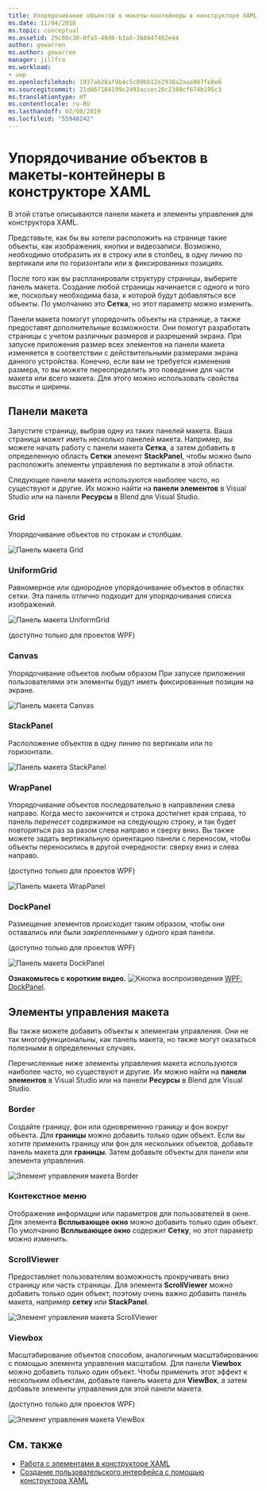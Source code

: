 ```yaml
---
title: Упорядочивание объектов в макеты-контейнеры в конструкторе XAML
ms.date: 11/04/2016
ms.topic: conceptual
ms.assetid: 29c80c38-0fa3-48d6-b3a8-3b864f482e44
author: gewarren
ms.author: gewarren
manager: jillfra
ms.workload:
- uwp
ms.openlocfilehash: 1937ab28af9b4c5c09bb12e2938a2aaa907fe8e6
ms.sourcegitcommit: 21d667104199c2493accec20c2388cf674b195c3
ms.translationtype: HT
ms.contentlocale: ru-RU
ms.lasthandoff: 02/08/2019
ms.locfileid: "55948242"
---
```

# <a name="organize-objects-into-layout-containers-in-xaml-designer"></a>Упорядочивание объектов в макеты-контейнеры в конструкторе XAML

В этой статье описываются панели макета и элементы управления для конструктора XAML.

Представьте, как бы вы хотели расположить на странице такие объекты, как изображения, кнопки и видеозаписи. Возможно, необходимо отобразить их в строку или в столбец, в одну линию по вертикали или по горизонтали или в фиксированных позициях.

После того как вы распланировали структуру страницы, выберите панель макета. Создание любой страницы начинается с одного и того же, поскольку необходима база, к которой будут добавляться все объекты. По умолчанию это **Сетка**, но этот параметр можно изменить.

Панели макета помогут упорядочить объекты на странице, а также предоставят дополнительные возможности. Они помогут разработать страницы с учетом различных размеров и разрешений экрана. При запуске приложения размер всех элементов на панели макета изменяется в соответствии с действительными размерами экрана данного устройства. Конечно, если вам не требуется изменения размера, то вы можете переопределить это поведение для части макета или всего макета. Для этого можно использовать свойства высоты и ширины.

## <a name="layout-panels"></a>Панели макета

Запустите страницу, выбрав одну из таких панелей макета. Ваша страница может иметь несколько панелей макета. Например, вы можете начать работу с панели макета **Сетка**, а затем добавить в определенную область **Сетки** элемент **StackPanel**, чтобы можно было расположить элементы управления по вертикали в этой области.

Следующие панели макета используются наиболее часто, но существуют и другие. Их можно найти на **панели элементов** в Visual Studio или на панели **Ресурсы** в Blend для Visual Studio.

### <a name="grid"></a>Grid

Упорядочивание объектов по строкам и столбцам.

![Панель макета Grid](../designers/media/98b234b2-ac3b-441f-9136-98375fee87b7.png)

### <a name="uniformgrid"></a>UniformGrid

Равномерное или однородное упорядочивание объектов в областях сетки. Эта панель отлично подходит для упорядочивания списка изображений.

![Панель макета UniformGrid](../designers/media/928b9284-a7e8-4678-875a-656b80b78076.png)

(доступно только для проектов WPF)

### <a name="canvas"></a>Canvas

Упорядочивание объектов любым образом При запуске приложения пользователями эти элементы будут иметь фиксированные позиции на экране.

![Панель макета Canvas](../designers/media/e1ae27f0-3a57-454e-b580-877dcea8836d.png)

### <a name="stackpanel"></a>StackPanel

Расположение объектов в одну линию по вертикали или по горизонтали.

![Панель макета StackPanel](../designers/media/a85a7b57-b0a8-495e-b985-f0291e41d093.png)

### <a name="wrappanel"></a>WrapPanel

Упорядочивание объектов последовательно в направлении слева направо. Когда место закончится и строка достигнет края справа, то панель *перенесет* содержимое на следующую строку, и так будет повторяться раз за разом слева направо и сверху вниз. Вы также можете задать вертикальную ориентацию панели с переносом, чтобы объекты переносились в другой очередности: сверху вниз и слева направо.

(доступно только для проектов WPF)

![Панель макета WrapPanel](../designers/media/b1c415fb-9a32-4a18-aa0b-308fca994ac9.png)

### <a name="dockpanel"></a>DockPanel

Размещение элементов происходит таким образом, чтобы они оставались или были *закрепленными* у одного края панели.

(доступно только для проектов WPF)

![Панель макета DockPanel](../designers/media/72d46b58-9a49-4dd5-8af7-6843c0440226.png)

**Ознакомьтесь с коротким видео.** ![Кнопка воспроизведения](../designers/media/bldadminconsoleinitialconfigicon.PNG) [WPF: DockPanel](https://www.youtube.com/watch?v=EBH_OIM-zPo).

## <a name="layout-controls"></a>Элементы управления макета

Вы также можете добавить объекты к элементам управления. Они не так многофункциональны, как панель макета, но также могут оказаться полезными в определенных случаях.

Перечисленные ниже элементы управления макета используются наиболее часто, но существуют и другие. Их можно найти на **панели элементов** в Visual Studio или на панели **Ресурсы** в Blend для Visual Studio.

### <a name="border"></a>Border

Создайте границу, фон или одновременно границу и фон вокруг объекта. Для **границы** можно добавить только один объект. Если вы хотите применить границу или фон для нескольких объектов, добавьте панель макета для **границы**. Затем добавьте объекты для панели или элемента управления.

![Элемент управления макета Border](../designers/media/e761238b-99fd-43c5-bbc4-57538b8289ff.png)

### <a name="popup"></a>Контекстное меню

Отображение информации или параметров для пользователей в окне. Для элемента **Всплывающее окно** можно добавить только один объект. По умолчанию **Всплывающее окно** содержит **Сетку**, но этот параметр можно изменить.

### <a name="scrollviewer"></a>ScrollViewer

Предоставляет пользователям возможность прокручивать вниз страницу или часть страницы. Для элемента **ScrollViewer** можно добавить только один объект, поэтому очень важно добавить панель макета, например **сетку** или **StackPanel**.

![Элемент управления макета ScrollViewer](../designers/media/06b326d4-f23d-41a6-b26b-e1aff37572a7.png)

### <a name="viewbox"></a>Viewbox

Масштабирование объектов способом, аналогичным масштабированию с помощью элемента управления масштабом. Для панели **Viewbox** можно добавить только один объект. Чтобы применить этот эффект к нескольким объектам, добавьте панель макета для **ViewBox**, а затем добавьте элементы управления для этой панели макета.

(доступно только для проектов WPF)

![Элемент управления макета ViewBox](../designers/media/f5b13c66-d918-4141-8a16-bd8f8628687a.png)

## <a name="see-also"></a>См. также

- [Работа с элементами в конструкторе XAML](../designers/working-with-elements-in-xaml-designer.md)
- [Создание пользовательского интерфейса с помощью конструктора XAML](../designers/creating-a-ui-by-using-xaml-designer-in-visual-studio.md)